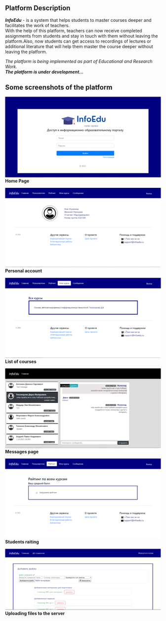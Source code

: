 ## Platform Description
***InfoEdu*** - is a system that helps students to master courses deeper and facilitates the work of teachers.  
With the help of this platform, teachers can now receive completed assignments from students and stay in touch with them without leaving the platform.Also, now students can get access to recordings of lectures or additional literature that will help them master the course deeper without leaving the platform.

_The platform is being implemented as part of Educational and Research Work._  
***The platform is under development...***
## Some screenshots of the platform
![Home page](./assets/main.png)  
<strong style="text-align: center;">Home Page</strong>  

![Users Page](./assets/users_page.png)  
<strong style="text-align: center;">Personal account</strong>   


![courses](./assets/courses.png)  
<strong style="text-align: center;">List of courses</strong>   


![messages](./assets/message.png)  
<strong style="text-align: center;">Messages page</strong>   


![raiting](./assets/reiting.png)  
<strong style="text-align: center;">Students raiting</strong>  


![files](./assets/add_files.png)  
<strong style="text-align: center;">Uploading files to the server</strong>  



